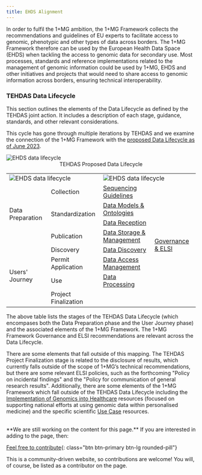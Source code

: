 ```yaml
---
title: EHDS Alignment
---
```


In order to fulfil the 1+MG ambition, the 1+MG Framework collects the recommendations and guidelines of EU experts to facilitate access to genomic, phenotypic and other types of data across borders. The 1+MG Framework therefore can be used by the European Health Data Space (EHDS) when tackling the access to genomic data for secondary use. Most processes, standards and reference implementations related to the management of genomic information could be used by 1+MG, EHDS and other initiatives and projects that would need to share access to genomic information across borders, ensuring technical interoperability.

### TEHDAS Data Lifecycle

This section outlines the elements of the Data Lifecycle as defined by the TEHDAS joint action.  It includes a description of each stage, guidance, standards, and other relevant considerations.

This cycle has gone through multiple iterations by TEHDAS and we examine the connection of the 1+MG Framework with the [proposed Data Lifecycle as of June 2023](https://tehdas.eu/results/tehdas-proposals-for-the-implementation-of-ehds-technical-infrastructure/).

<img src="{{ 'assets/img/tedahs-data-lifecycle-udpate.png' | relative_url }}" class="m-2" style="max-width: 100%; max-height: 100%; vertical-align: middle" alt="EHDS data lifecycle" />
<center>TEHDAS Proposed Data Lifecycle</center>


<table class="datalifecycle">
    <tbody>
        <tr>
            <td colspan="2" rowspan="1" class="text-center"><div class="ehds-logo"><img src="{{ 'assets/img/ehds.png' | relative_url }}" alt="EHDS data lifecycle" /></div></td>
            <td colspan="2" rowspan="1" class="text-center"><div class="mgf-logo"><img src="{{ 'assets/img/1+mg_framework_logo_small.png' | relative_url }}" alt="EHDS data lifecycle" /></div></td>
        </tr>
        <tr>
            <td colspan="1" rowspan="4" class="text-center align-middle pink">Data Preparation</td>
            <td colspan="1" rowspan="1">Collection</td>
            <td colspan="1" rowspan="1"><a href="{{ '/sequencing-guidelines' | relative_url }}">Sequencing Guidelines</a></td>
            <td colspan="1" rowspan="8" class="text-center align-middle"><a href="{{ '/data-governance' | relative_url }}">Governance &amp; ELSI</a></td>
        </tr>
        <tr class="c7">
            <td colspan="1" rowspan="2">Standardization</td>
            <td colspan="1" rowspan="1"><a href="{{ '/data-models-ontologies' | relative_url }}">Data Models &amp; Ontologies</a></td>
        </tr>
        <tr>
            <td colspan="1" rowspan="1"><a href="{{ '/technical-infrastructure#data-reception' | relative_url }}">Data Reception</a></td>
        </tr>
        <tr>
            <td colspan="1" rowspan="1">Publication</td>
            <td colspan="1" rowspan="1"><a href="{{ '/technical-infrastructure#storage--interfaces' | relative_url }}">Data Storage &amp; Management</a></td>
        </tr>
        <tr>
            <td colspan="1" rowspan="4" class="text-center align-middle light-green">Users' Journey</td>
            <td colspan="1" rowspan="1">Discovery</td>
            <td colspan="1" rowspan="1"><a href="{{ '/technical-infrastructure#data-discoverability' | relative_url }}">Data Discovery</a></td>
        </tr>
        <tr>
            <td colspan="1" rowspan="1">Permit Application</td>
            <td colspan="1" rowspan="1"><a href="{{ '/technical-infrastructure#data-access-management-tools' | relative_url }}">Data Access Management</a></td>
        </tr>
        <tr>
            <td colspan="1" rowspan="1">Use</td>
            <td colspan="1" rowspan="1"><a href="{{ '/technical-infrastructure#processing' | relative_url }}">Data Processing</a></td>
        </tr>
        <tr>
            <td colspan="1" rowspan="1">Project Finalization</td>
            <td colspan="1" rowspan="1"></td>
        </tr>
    </tbody>
</table>

The above table lists the stages of the TEHDAS Data Lifecycle (which encompases both the Data Preparation phase and the User Journey phase) and the associated elements of the 1+MG Framework.  The 1+MG Framework Governance and ELSI recommendations are relevant across the Data Lifecycle.

There are some elements that fall outside of this mapping.  The TEHDAS Project Finalization stage is related to the disclosure of results, which currently falls outside of the scope of 1+MG’s technical recommendations, but there are some relevant ELSI policies, such as the forthcoming "Policy on incidental findings" and the "Policy for communication of general research results".  Additionally, there are some elements of the 1+MG Framework which fall outside of the TEHDAS Data Lifecycle including the [Implementation of Genomics into Healthcare](/genomics-into-healthcare) resources (focused on supporting national efforts at using genomic data within personalised medicine) and the specific scientific [Use Case](/usecases) resources.

<br />
**We are still working on the content for this page.** If you are interested in adding to the page, then:

[Feel free to contribute](how_to_contribute){: class="btn btn-primary btn-lg rounded-pill"}

This is a community-driven website, so contributions are welcome! You will, of course, be listed as a contributor on the page.
